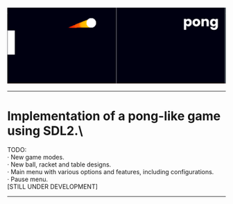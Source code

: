 ![MasterHead](https://github.com/LTC-117/pong/blob/main/resources/pong-banner.png)

---

# Implementation of a pong-like game using SDL2.\
<p align="left">
TODO:<br>
· New game modes.<br>
· New ball, racket and table designs.<br>
· Main menu with various options and features, including configurations.<br>
· Pause menu.<br>
[STILL UNDER DEVELOPMENT]
</p>

---
